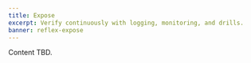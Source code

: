 ```yaml
---
title: Expose
excerpt: Verify continuously with logging, monitoring, and drills.
banner: reflex-expose
---
```

Content TBD.

